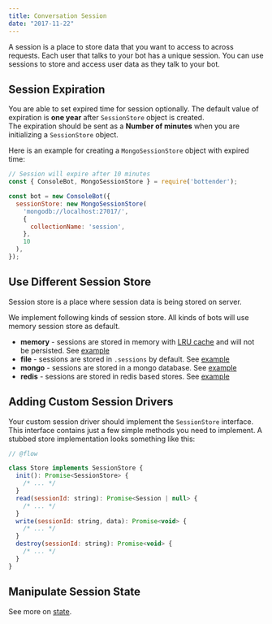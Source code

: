 ```yaml
---
title: Conversation Session
date: "2017-11-22"
---
```


A session is a place to store data that you want to access to across requests. Each user that talks to your bot has a unique session. You can use sessions to store and access user data as they talk to your bot.

## Session Expiration

You are able to set expired time for session optionally. The default value of expiration is **one year** after `SessionStore` object is created.  
The expiration should be sent as a **Number of minutes** when you are initializing a `SessionStore` object.

Here is an example for creating a `MongoSessionStore` object with expired time:

```js
// Session will expire after 10 minutes
const { ConsoleBot, MongoSessionStore } = require('bottender');

const bot = new ConsoleBot({
  sessionStore: new MongoSessionStore(
    'mongodb://localhost:27017/',
    {
      collectionName: 'session',
    },
    10
  ),
});
```

## Use Different Session Store

Session store is a place where session data is being stored on server.

We implement following kinds of session store. All kinds of bots will use memory session store as default.

* **memory** - sessions are stored in memory with [LRU cache](https://github.com/isaacs/node-lru-cache) and will not be persisted. See [example](https://github.com/Yoctol/bottender/tree/master/examples/session-memory)
* **file** - sessions are stored in `.sessions` by default. See
  [example](https://github.com/Yoctol/bottender/tree/master/examples/session-file)
* **mongo** - sessions are stored in a mongo database. See
  [example](https://github.com/Yoctol/bottender/tree/master/examples/session-mongo)
* **redis** - sessions are stored in redis based stores. See
  [example](https://github.com/Yoctol/bottender/tree/master/examples/session-redis)

## Adding Custom Session Drivers

Your custom session driver should implement the `SessionStore` interface. This interface contains just a few simple methods you need to implement. A stubbed store implementation looks something like this:

```js
// @flow

class Store implements SessionStore {
  init(): Promise<SessionStore> {
    /* ... */
  }
  read(sessionId: string): Promise<Session | null> {
    /* ... */
  }
  write(sessionId: string, data): Promise<void> {
    /* ... */
  }
  destroy(sessionId: string): Promise<void> {
    /* ... */
  }
}
```

## Manipulate Session State

See more on [state](./Guides-State).
